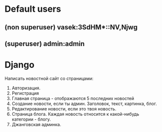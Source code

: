 
# Default users

## (non superuser) vasek:3SdHM*::NV,Njwg
## (superuser) admin:admin


# Django

Написать новостной сайт со страницами:
1. Авторизация.
2. Регистрация
3. Главная страница - отображаются 5 последних новостей
4. Создание новости, если ты админ. Заголовок, текст, картинка, блог.
5. Редактирование новости, если это твоя новость.
6. Страница блога. Каждая новость относится к какой-нибудь категории - блогу.
7. Джанговская админка.
